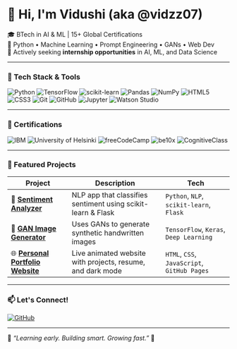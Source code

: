 # 👋 Hi, I'm Vidushi (aka @vidzz07)

🎓 BTech in AI & ML | 15+ Global Certifications  
🧠 Python • Machine Learning • Prompt Engineering • GANs • Web Dev  
💼 Actively seeking **internship opportunities** in AI, ML, and Data Science

---

### 🧠 Tech Stack & Tools  
![Python](https://img.shields.io/badge/Python-3776AB?style=for-the-badge&logo=python&logoColor=white)
![TensorFlow](https://img.shields.io/badge/TensorFlow-FF6F00?style=for-the-badge&logo=tensorflow&logoColor=white)
![scikit-learn](https://img.shields.io/badge/scikit--learn-F7931E?style=for-the-badge&logo=scikit-learn&logoColor=white)
![Pandas](https://img.shields.io/badge/Pandas-150458?style=for-the-badge&logo=pandas&logoColor=white)
![NumPy](https://img.shields.io/badge/NumPy-013243?style=for-the-badge&logo=numpy&logoColor=white)
![HTML5](https://img.shields.io/badge/HTML5-E34F26?style=for-the-badge&logo=html5&logoColor=white)
![CSS3](https://img.shields.io/badge/CSS3-1572B6?style=for-the-badge&logo=css3&logoColor=white)
![Git](https://img.shields.io/badge/Git-F05032?style=for-the-badge&logo=git&logoColor=white)
![GitHub](https://img.shields.io/badge/GitHub-181717?style=for-the-badge&logo=github&logoColor=white)
![Jupyter](https://img.shields.io/badge/Jupyter-F37626?style=for-the-badge&logo=jupyter&logoColor=white)
![Watson Studio](https://img.shields.io/badge/IBM%20Watson%20Studio-052FAD?style=for-the-badge&logo=ibm&logoColor=white)

---

### 📜 Certifications
![IBM](https://img.shields.io/badge/IBM%20Certified-blue?style=for-the-badge&logo=ibm&logoColor=white)
![University of Helsinki](https://img.shields.io/badge/Elements%20of%20AI-Helsinki-green?style=for-the-badge)
![freeCodeCamp](https://img.shields.io/badge/freeCodeCamp-Certified-brightgreen?style=for-the-badge&logo=freecodecamp)
![be10x](https://img.shields.io/badge/be10x-AI%20Tools-purple?style=for-the-badge)
![CognitiveClass](https://img.shields.io/badge/CognitiveClass-Python-orange?style=for-the-badge)

---

### 🚀 Featured Projects

| Project | Description | Tech |
|--------|-------------|------|
| 🎯 [**Sentiment Analyzer**](https://github.com/vidzz07/sentiment-analyzer) | NLP app that classifies sentiment using scikit-learn & Flask | `Python`, `NLP`, `scikit-learn`, `Flask` |
| 🧠 [**GAN Image Generator**](https://github.com/vidzz07/gan-image-generator) | Uses GANs to generate synthetic handwritten images | `TensorFlow`, `Keras`, `Deep Learning` |
| 🌐 [**Personal Portfolio Website**](https://vidzz07.github.io/portfolio-website) | Live animated website with projects, resume, and dark mode | `HTML`, `CSS`, `JavaScript`, `GitHub Pages` |

---

### 📫 Let's Connect!

[![GitHub](https://img.shields.io/badge/GitHub-181717?style=for-the-badge&logo=github&logoColor=white)](https://github.com/vidzz07)


---

🧠 *“Learning early. Building smart. Growing fast.”* 🚀
